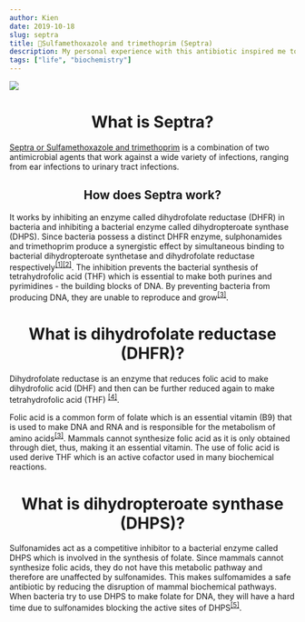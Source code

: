 ```yaml
---
author: Kien
date: 2019-10-18
slug: septra
title: 💊Sulfamethoxazole and trimethoprim (Septra)
description: My personal experience with this antibiotic inspired me to write a bite-sized explanation on how Septra works.
tags: ["life", "biochemistry"]
---
```


![](https://images.unsplash.com/photo-1517093728432-a0440f8d45af?ixlib=rb-1.2.1&ixid=eyJhcHBfaWQiOjEyMDd9&auto=format&fit=crop&w=2028&q=80)

# <center>What is Septra? </center>

<a href="https://www.drugs.com/septra.html" target="_blank">Septra or Sulfamethoxazole and trimethoprim</a> is a combination of two antimicrobial agents that work against a wide variety of infections, ranging from ear infections to urinary tract infections.

## <center>How does Septra work?</center>

It works by inhibiting an enzyme called dihydrofolate reductase (DHFR) in bacteria and inhibiting a bacterial enzyme called dihydropteroate synthase (DHPS). Since bacteria possess a distinct DHFR enzyme, sulphonamides and trimethoprim produce a synergistic effect by simultaneous binding to bacterial dihydropteroate synthetase and dihydrofolate reductase respectively<sup><a href="https://academic.oup.com/jac/article-abstract/5/Supplement_B/75/724678?redirectedFrom=fulltext" target="_blank">[1]</a></sup><sup><a href="https://www.ncbi.nlm.nih.gov/pubmed/6985448" target="_blank">[2]</a></sup>. The inhibition prevents the bacterial synthesis of tetrahydrofolic acid (THF) which is essential to make both purines and pyrimidines - the building blocks of DNA. By preventing bacteria from producing DNA, they are unable to reproduce and grow<sup><a href="https://www.ncbi.nlm.nih.gov/pubmed/11451208" target="_blank">[3]</a></sup>.

# <center>What is dihydrofolate reductase (DHFR)?</center>

Dihydrofolate reductase is an enzyme that reduces folic acid to make dihydrofolic acid (DHF) and then can be further reduced again to make tetrahydrofolic acid (THF) <sup><a href="https://www.sigmaaldrich.com/life-science/learning-center/biofiles/biofiles-5-6/folic-acid-metabolism.html" target="_blank">[4]</a></sup>.

Folic acid is a common form of folate which is an essential vitamin (B9) that is used to make DNA and RNA and is responsible for the metabolism of amino acids<sup><a href="https://www.ncbi.nlm.nih.gov/pubmed/11451208" target="_blank">[3]</a></sup>. Mammals cannot synthesize folic acid as it is only obtained through diet, thus, making it an essential vitamin. The use of folic acid is used derive THF which is an active cofactor used in many biochemical reactions.

# <center>What is dihydropteroate synthase (DHPS)?</center>

Sulfonamides act as a competitive inhibitor to a bacterial enzyme called DHPS which is involved in the synthesis of folate. Since mammals cannot synthesize folic acids, they do not have this metabolic pathway and therefore are unaffected by sulfonamides. This makes sulfomamides a safe antibiotic by reducing the disruption of mammal biochemical pathways. When bacteria try to use DHPS to make folate for DNA, they will have a hard time due to sulfonamides blocking the active sites of DHPS<sup><a href="https://www.merckmanuals.com/en-ca/professional/infectious-diseases/bacteria-and-antibacterial-drugs/sulfonamides" target="_blank">[5]</a></sup>.
